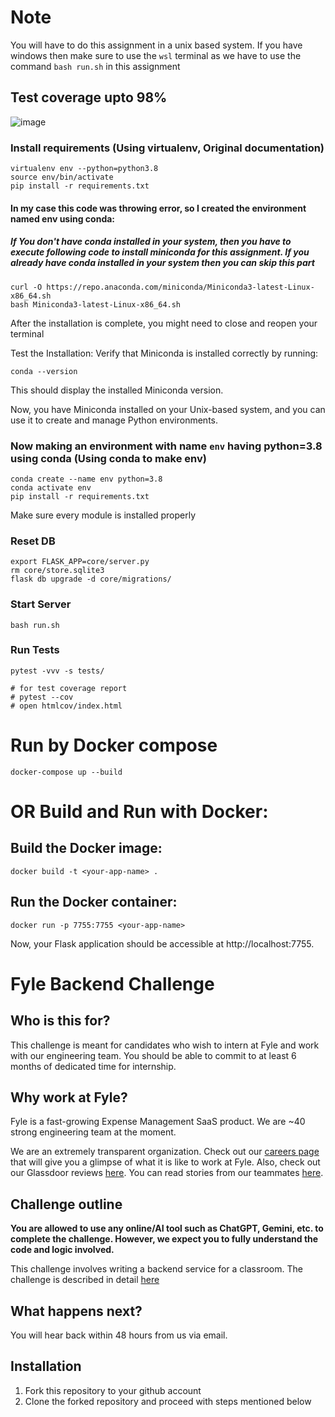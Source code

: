 # Note
You will have to do this assignment in a unix based system. If you have windows then make sure to use the `wsl` terminal as we have to use the command `bash run.sh` in this assignment


## Test coverage upto 98%
![image](https://github.com/Rajarshi12321/fyle-interview-intern-backend/assets/94736350/693656d9-ed25-4a85-92ec-83b52b0d66c7)


### Install requirements (Using virtualenv, Original documentation)


```
virtualenv env --python=python3.8
source env/bin/activate
pip install -r requirements.txt
```
#### In my case this code was throwing error, so I created the environment named env using conda:
##### If You don't have conda installed in your system, then you have to execute following code to install miniconda for this assignment. If you already have conda installed in your system then you can skip this part
```
curl -O https://repo.anaconda.com/miniconda/Miniconda3-latest-Linux-x86_64.sh
bash Miniconda3-latest-Linux-x86_64.sh
```
After the installation is complete, you might need to close and reopen your terminal

Test the Installation:
Verify that Miniconda is installed correctly by running:
```
conda --version
```
This should display the installed Miniconda version.

Now, you have Miniconda installed on your Unix-based system, and you can use it to create and manage Python environments.


### Now making an environment with name `env` having python=3.8 using conda (Using conda to make env)
```
conda create --name env python=3.8
conda activate env
pip install -r requirements.txt
```
Make sure every module is installed properly

### Reset DB

```
export FLASK_APP=core/server.py
rm core/store.sqlite3
flask db upgrade -d core/migrations/
```
### Start Server

```
bash run.sh
```
### Run Tests

```
pytest -vvv -s tests/

# for test coverage report
# pytest --cov
# open htmlcov/index.html
```

# Run by Docker compose
```
docker-compose up --build
```


# OR Build and Run with Docker:




## Build the Docker image:

```
docker build -t <your-app-name> .
```


## Run the Docker container:

```
docker run -p 7755:7755 <your-app-name>
```

Now, your Flask application should be accessible at http://localhost:7755.




# Fyle Backend Challenge

## Who is this for?

This challenge is meant for candidates who wish to intern at Fyle and work with our engineering team. You should be able to commit to at least 6 months of dedicated time for internship.

## Why work at Fyle?

Fyle is a fast-growing Expense Management SaaS product. We are ~40 strong engineering team at the moment. 

We are an extremely transparent organization. Check out our [careers page](https://careers.fylehq.com) that will give you a glimpse of what it is like to work at Fyle. Also, check out our Glassdoor reviews [here](https://www.glassdoor.co.in/Reviews/Fyle-Reviews-E1723235.htm). You can read stories from our teammates [here](https://stories.fylehq.com).


## Challenge outline

**You are allowed to use any online/AI tool such as ChatGPT, Gemini, etc. to complete the challenge. However, we expect you to fully understand the code and logic involved.**

This challenge involves writing a backend service for a classroom. The challenge is described in detail [here](./Application.md)


## What happens next?

You will hear back within 48 hours from us via email. 


## Installation

1. Fork this repository to your github account
2. Clone the forked repository and proceed with steps mentioned below
   
